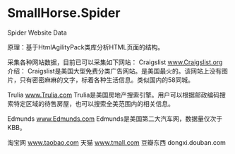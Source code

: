 # SmallHorse.Spider
Spider Website Data

原理：基于HtmlAgilityPack类库分析HTML页面的结构。

采集各种网站数据，目前已可以采集如下网站：
Craigslist  www.Craigslist.org
介绍：
Craigslist是美国大型免费分类广告网站。是美国最火的。该网站上没有图片，只有密密麻麻的文字，标着各种生活信息。类似国内的58同城。

Trulia   www.Trulia.com
Trulia是美国房地产搜索引擎。用户可以根据邮政编码搜索特定区域的待售房屋，也可以搜索全美范围内的相关信息。

Edmunds  www.Edmunds.com
Edmunds是美国第二大汽车网，数据量仅次于KBB。

淘宝网  www.taobao.com
天猫 www.tmall.com
豆瓣东西 dongxi.douban.com
